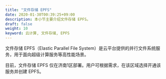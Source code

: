 ```yaml
---
title: "文件存储 EPFS"
date: 2020-01-30T00:39:25+09:00
description: 本小节主要介绍文件存储 EPFS。
draft: false
weight: 10
keyword: 云计算, 文件存储, EPFS
---
```


文件存储 EPFS（Elastic Parallel File System）是云平台提供的并行文件系统服务，用于面向超级计算服务等高性能场景。

目前，文件存储 EPFS 仅在济南1区部署。用户可根据需求，在该区域选择开通该服务并创建 EPFS。
